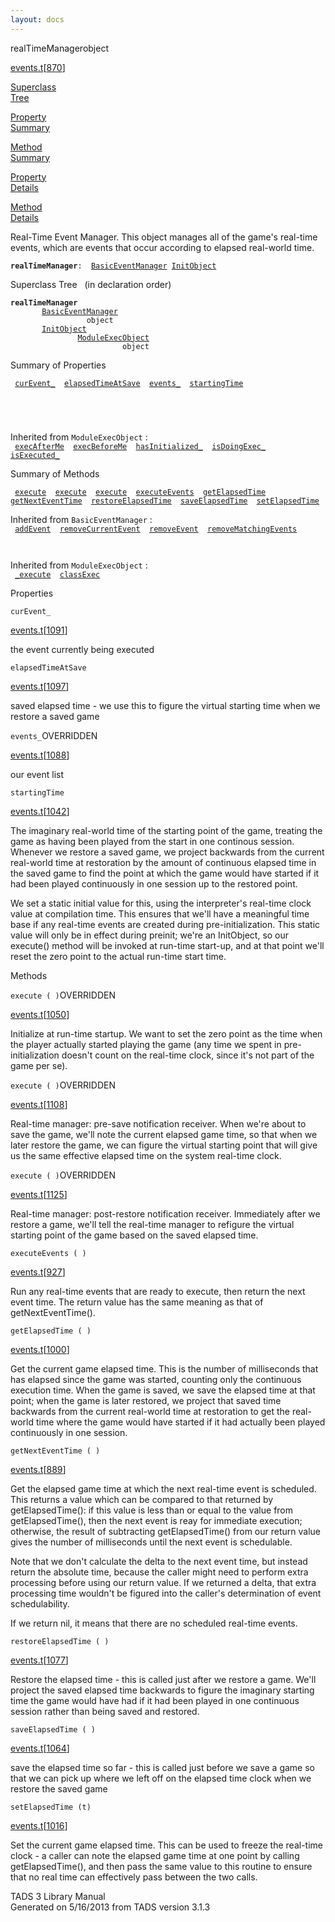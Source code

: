 ```yaml
---
layout: docs
---
```

<span class="title">realTimeManager</span><span class="type">object</span>

[events.t](../file/events.t.html)\[[870](../source/events.t.html#870)\]

[Superclass  
Tree](#_SuperClassTree_)

[Property  
Summary](#_PropSummary_)

[Method  
Summary](#_MethodSummary_)

[Property  
Details](#_Properties_)

[Method  
Details](#_Methods_)

<div class="fdesc">

Real-Time Event Manager. This object manages all of the game's real-time
events, which are events that occur according to elapsed real-world
time.

**`realTimeManager`**` :   `[`BasicEventManager`](../object/BasicEventManager.html)`   `[`InitObject`](../object/InitObject.html)

</div>

<span id="_SuperClassTree_"></span>

<div class="mjhd">

<span class="hdln">Superclass Tree</span>   (in declaration order)

</div>

**`realTimeManager`**  
`         `[`BasicEventManager`](../object/BasicEventManager.html)  
`                 object`  
`         `[`InitObject`](../object/InitObject.html)  
`                 `[`ModuleExecObject`](../object/ModuleExecObject.html)  
`                         object`  
<span id="_PropSummary_"></span>

<div class="mjhd">

<span class="hdln">Summary of Properties</span>  

</div>

` `[`curEvent_`](#curEvent_)`  `[`elapsedTimeAtSave`](#elapsedTimeAtSave)`  `[`events_`](#events_)`  `[`startingTime`](#startingTime)`  `

` `

` `

Inherited from `ModuleExecObject` :  
` `[`execAfterMe`](../object/ModuleExecObject.html#execAfterMe)`  `[`execBeforeMe`](../object/ModuleExecObject.html#execBeforeMe)`  `[`hasInitialized_`](../object/ModuleExecObject.html#hasInitialized_)`  `[`isDoingExec_`](../object/ModuleExecObject.html#isDoingExec_)`  `[`isExecuted_`](../object/ModuleExecObject.html#isExecuted_)`  `

<span id="_MethodSummary_"></span>

<div class="mjhd">

<span class="hdln">Summary of Methods</span>  

</div>

` `[`execute`](#execute)`  `[`execute`](#execute)`  `[`execute`](#execute)`  `[`executeEvents`](#executeEvents)`  `[`getElapsedTime`](#getElapsedTime)`  `[`getNextEventTime`](#getNextEventTime)`  `[`restoreElapsedTime`](#restoreElapsedTime)`  `[`saveElapsedTime`](#saveElapsedTime)`  `[`setElapsedTime`](#setElapsedTime)`  `

Inherited from `BasicEventManager` :  
` `[`addEvent`](../object/BasicEventManager.html#addEvent)`  `[`removeCurrentEvent`](../object/BasicEventManager.html#removeCurrentEvent)`  `[`removeEvent`](../object/BasicEventManager.html#removeEvent)`  `[`removeMatchingEvents`](../object/BasicEventManager.html#removeMatchingEvents)`  `

` `

Inherited from `ModuleExecObject` :  
` `[`_execute`](../object/ModuleExecObject.html#_execute)`  `[`classExec`](../object/ModuleExecObject.html#classExec)`  `

<span id="_Properties_"></span>

<div class="mjhd">

<span class="hdln">Properties</span>  

</div>

<span id="curEvent_"></span>

`curEvent_`

[events.t](../file/events.t.html)\[[1091](../source/events.t.html#1091)\]

<div class="desc">

the event currently being executed

</div>

<span id="elapsedTimeAtSave"></span>

`elapsedTimeAtSave`

[events.t](../file/events.t.html)\[[1097](../source/events.t.html#1097)\]

<div class="desc">

saved elapsed time - we use this to figure the virtual starting time
when we restore a saved game

</div>

<span id="events_"></span>

`events_`<span class="rem">OVERRIDDEN</span>

[events.t](../file/events.t.html)\[[1088](../source/events.t.html#1088)\]

<div class="desc">

our event list

</div>

<span id="startingTime"></span>

`startingTime`

[events.t](../file/events.t.html)\[[1042](../source/events.t.html#1042)\]

<div class="desc">

The imaginary real-world time of the starting point of the game,
treating the game as having been played from the start in one continous
session. Whenever we restore a saved game, we project backwards from the
current real-world time at restoration by the amount of continuous
elapsed time in the saved game to find the point at which the game would
have started if it had been played continuously in one session up to the
restored point.

We set a static initial value for this, using the interpreter's
real-time clock value at compilation time. This ensures that we'll have
a meaningful time base if any real-time events are created during
pre-initialization. This static value will only be in effect during
preinit; we're an InitObject, so our execute() method will be invoked at
run-time start-up, and at that point we'll reset the zero point to the
actual run-time start time.

</div>

<span id="_Methods_"></span>

<div class="mjhd">

<span class="hdln">Methods</span>  

</div>

<span id="execute"></span>

`execute ( )`<span class="rem">OVERRIDDEN</span>

[events.t](../file/events.t.html)\[[1050](../source/events.t.html#1050)\]

<div class="desc">

Initialize at run-time startup. We want to set the zero point as the
time when the player actually started playing the game (any time we
spent in pre-initialization doesn't count on the real-time clock, since
it's not part of the game per se).

</div>

<span id="execute"></span>

`execute ( )`<span class="rem">OVERRIDDEN</span>

[events.t](../file/events.t.html)\[[1108](../source/events.t.html#1108)\]

<div class="desc">

Real-time manager: pre-save notification receiver. When we're about to
save the game, we'll note the current elapsed game time, so that when we
later restore the game, we can figure the virtual starting point that
will give us the same effective elapsed time on the system real-time
clock.

</div>

<span id="execute"></span>

`execute ( )`<span class="rem">OVERRIDDEN</span>

[events.t](../file/events.t.html)\[[1125](../source/events.t.html#1125)\]

<div class="desc">

Real-time manager: post-restore notification receiver. Immediately after
we restore a game, we'll tell the real-time manager to refigure the
virtual starting point of the game based on the saved elapsed time.

</div>

<span id="executeEvents"></span>

`executeEvents ( )`

[events.t](../file/events.t.html)\[[927](../source/events.t.html#927)\]

<div class="desc">

Run any real-time events that are ready to execute, then return the next
event time. The return value has the same meaning as that of
getNextEventTime().

</div>

<span id="getElapsedTime"></span>

`getElapsedTime ( )`

[events.t](../file/events.t.html)\[[1000](../source/events.t.html#1000)\]

<div class="desc">

Get the current game elapsed time. This is the number of milliseconds
that has elapsed since the game was started, counting only the
continuous execution time. When the game is saved, we save the elapsed
time at that point; when the game is later restored, we project that
saved time backwards from the current real-world time at restoration to
get the real-world time where the game would have started if it had
actually been played continuously in one session.

</div>

<span id="getNextEventTime"></span>

`getNextEventTime ( )`

[events.t](../file/events.t.html)\[[889](../source/events.t.html#889)\]

<div class="desc">

Get the elapsed game time at which the next real-time event is
scheduled. This returns a value which can be compared to that returned
by getElapsedTime(): if this value is less than or equal to the value
from getElapsedTime(), then the next event is reay for immediate
execution; otherwise, the result of subtracting getElapsedTime() from
our return value gives the number of milliseconds until the next event
is schedulable.

Note that we don't calculate the delta to the next event time, but
instead return the absolute time, because the caller might need to
perform extra processing before using our return value. If we returned a
delta, that extra processing time wouldn't be figured into the caller's
determination of event schedulability.

If we return nil, it means that there are no scheduled real-time events.

</div>

<span id="restoreElapsedTime"></span>

`restoreElapsedTime ( )`

[events.t](../file/events.t.html)\[[1077](../source/events.t.html#1077)\]

<div class="desc">

Restore the elapsed time - this is called just after we restore a game.
We'll project the saved elapsed time backwards to figure the imaginary
starting time the game would have had if it had been played in one
continuous session rather than being saved and restored.

</div>

<span id="saveElapsedTime"></span>

`saveElapsedTime ( )`

[events.t](../file/events.t.html)\[[1064](../source/events.t.html#1064)\]

<div class="desc">

save the elapsed time so far - this is called just before we save a game
so that we can pick up where we left off on the elapsed time clock when
we restore the saved game

</div>

<span id="setElapsedTime"></span>

`setElapsedTime (t)`

[events.t](../file/events.t.html)\[[1016](../source/events.t.html#1016)\]

<div class="desc">

Set the current game elapsed time. This can be used to freeze the
real-time clock - a caller can note the elapsed game time at one point
by calling getElapsedTime(), and then pass the same value to this
routine to ensure that no real time can effectively pass between the two
calls.

</div>

<div class="ftr">

TADS 3 Library Manual  
Generated on 5/16/2013 from TADS version 3.1.3

</div>
